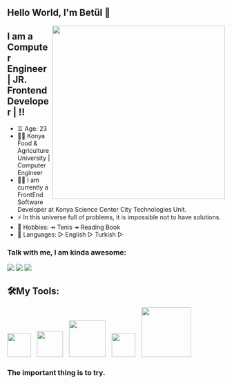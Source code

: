 ## Hello World, I'm Betül 👋


<img src=https://www.lambdatest.com/blog/wp-content/uploads/2020/08/giphy-5.gif width="400" height="400" align="right">

## I am a Computer Engineer | JR. Frontend Developer |  !!
- ♊️ Age: 23
- 👨‍🎓 Konya Food & Agriculture University | Computer Engineer
- 👨‍💻 I am currently a FrontEnd Software Developer at Konya Science Center City Technologies Unit.
- ⚡  In this universe full of problems, it is impossible not to have solutions.
- 🎯 Hobbies: ↠ Tenis ↠ Reading Book
- 💬 Languages: ▻ English ▻ Turkish ▻ 
### Talk with me, I am kinda awesome:
<p float="left">
<a href="mailto:altnbetul99@gmail.com"><img src="https://img.shields.io/badge/Gmail-D14836?style=for-the-badge&logo=gmail&logoColor=white" /></a>
<a href="https://www.linkedin.com/in/betül-altunel/"><img src="https://img.shields.io/badge/LinkedIn-0077B5?style=for-the-badge&logo=linkedin&logoColor=white" /></a>
<a href="https://www.kaggle.com/betlaltunel"><img src="https://img.shields.io/badge/Kaggle-20BEFF?style=for-the-badge&logo=Kaggle&logoColor=gray" /></a>

</p>

## 🛠My Tools:
<p float="left">
<img src="https://upload.wikimedia.org/wikipedia/commons/thumb/6/61/HTML5_logo_and_wordmark.svg/270px-HTML5_logo_and_wordmark.svg.png" width="55" hight="75">
<img src="https://kariselovuo.pro/ksprov1/wp-content/uploads/2018/02/css-logo.png " width="60" hight="75" style="margin-left: 10">
<img src="https://upload.wikimedia.org/wikipedia/commons/thumb/9/99/Unofficial_JavaScript_logo_2.svg/1024px-Unofficial_JavaScript_logo_2.svg.png" width="85" hight="55" style="padding-left: 10">
<img src="https://upload.wikimedia.org/wikipedia/commons/thumb/4/47/React.svg/1200px-React.svg.png" width="55" hight="65"   style="margin-left: 10"/>
<img src="https://e7.pngegg.com/pngimages/783/228/png-clipart-github-software-developer-source-code-programmer-mascot-logo-mammal-cat-like-mammal.png" width="115" hight="75" style="margin-left: 10">



</p>

### The important thing is to try.
